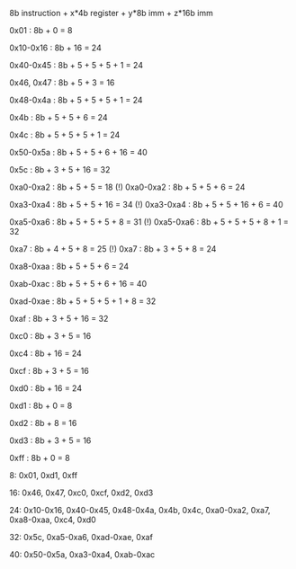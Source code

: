 8b instruction + x\*4b register + y\*8b imm + z\*16b imm

0x01 : 8b + 0 = 8

0x10-0x16 : 8b + 16 = 24

0x40-0x45 : 8b + 5 + 5 + 5 + 1 = 24

0x46, 0x47 : 8b + 5 + 3 = 16

0x48-0x4a : 8b + 5 + 5 + 5 + 1 = 24

0x4b : 8b + 5 + 5 + 6 = 24

0x4c : 8b + 5 + 5 + 5 + 1 = 24

0x50-0x5a : 8b + 5 + 5 + 6 + 16 = 40

0x5c : 8b + 3 + 5 + 16 = 32

0xa0-0xa2 : 8b + 5 + 5 = 18 (!)
    0xa0-0xa2 : 8b + 5 + 5 + 6 = 24

0xa3-0xa4 : 8b + 5 + 5 + 16 = 34 (!)
    0xa3-0xa4 : 8b + 5 + 5 + 16 + 6 = 40

0xa5-0xa6 : 8b + 5 + 5 + 5 + 8 = 31 (!)
    0xa5-0xa6 : 8b + 5 + 5 + 5 + 8 + 1 = 32

0xa7 : 8b + 4 + 5 + 8 = 25 (!)
    0xa7 : 8b + 3 + 5 + 8 = 24

0xa8-0xaa : 8b + 5 + 5 + 6 = 24

0xab-0xac : 8b + 5 + 5 + 6 + 16 = 40

0xad-0xae : 8b + 5 + 5 + 5 + 1 + 8 = 32

0xaf : 8b + 3 + 5 + 16 = 32

0xc0 : 8b + 3 + 5 = 16

0xc4 : 8b + 16 = 24

0xcf : 8b + 3 + 5 = 16

0xd0 : 8b + 16 = 24

0xd1 : 8b + 0 = 8

0xd2 : 8b + 8 = 16

0xd3 : 8b + 3 + 5 = 16

0xff : 8b + 0 = 8







8: 0x01, 0xd1, 0xff

16: 0x46, 0x47, 0xc0, 0xcf, 0xd2, 0xd3

24: 0x10-0x16, 0x40-0x45, 0x48-0x4a, 0x4b, 0x4c, 0xa0-0xa2, 0xa7, 0xa8-0xaa, 0xc4, 0xd0

32: 0x5c, 0xa5-0xa6, 0xad-0xae, 0xaf

40: 0x50-0x5a, 0xa3-0xa4, 0xab-0xac